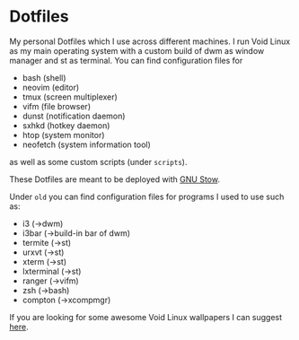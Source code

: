 # Dotfiles

My personal Dotfiles which I use across different machines. I run Void Linux as my main operating system with a custom build of dwm as window manager and st as terminal.
You can find configuration files for

* bash (shell)
* neovim (editor)
* tmux (screen multiplexer)
* vifm (file browser)
* dunst (notification daemon)
* sxhkd (hotkey daemon)
* htop (system monitor)
* neofetch (system information tool)

as well as some custom scripts (under `scripts`).

These Dotfiles are meant to be deployed with [GNU Stow](https://stevenrbaker.com/tech/managing-dotfiles-with-gnu-stow.html).

Under `old` you can find configuration files for programs I used to use such as:

* i3 (->dwm)
* i3bar (->build-in bar of dwm)
* termite (->st)
* urxvt (->st)
* xterm (->st)
* lxterminal (->st)
* ranger (->vifm)
* zsh (->bash)
* compton (->xcompmgr)

If you are looking for some awesome Void Linux wallpapers I can suggest [here](https://alkusin.net/voidlinux/en#wallpapers).
